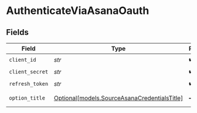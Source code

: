 # AuthenticateViaAsanaOauth


## Fields

| Field                                                                                    | Type                                                                                     | Required                                                                                 | Description                                                                              |
| ---------------------------------------------------------------------------------------- | ---------------------------------------------------------------------------------------- | ---------------------------------------------------------------------------------------- | ---------------------------------------------------------------------------------------- |
| `client_id`                                                                              | *str*                                                                                    | :heavy_check_mark:                                                                       | N/A                                                                                      |
| `client_secret`                                                                          | *str*                                                                                    | :heavy_check_mark:                                                                       | N/A                                                                                      |
| `refresh_token`                                                                          | *str*                                                                                    | :heavy_check_mark:                                                                       | N/A                                                                                      |
| `option_title`                                                                           | [Optional[models.SourceAsanaCredentialsTitle]](../models/sourceasanacredentialstitle.md) | :heavy_minus_sign:                                                                       | OAuth Credentials                                                                        |
